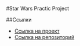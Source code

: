 #Star Wars Practic Project

##Ссылки

- [Ссылка на проект](https://naprinar.github.io/star-wars-website/)
- [Ссылка на репозиторий](https://github.com/NAPRINAR/star-wars-website)
